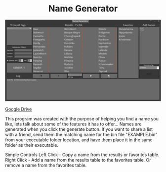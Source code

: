 <center><h1>Name Generator</h1>

<img src="NameGenerator.png" alt="Name Generator"></center>
<a href="https://drive.google.com/open?id=1cQUGhREl0FJ6DXyGSqGcNBIlzvIRDcd6">Google Drive</a>

This program was created with the purpose of helping you find a name you like, lets talk about some of the features it has to offer...
Names are generated when you click the generate button.
If you want to share a list with a friend, send them the matching name for the bin file \"EXAMPLE.bin\" from your executable folder location, and have them place it in the same folder as their executable.

Simple Controls
Left Click - Copy a name from the results or favorites table.
Right Click - Add a name from the results table to the favorites table. Or remove a name from the favorites table.

